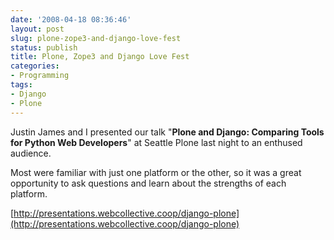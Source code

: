 ```yaml
---
date: '2008-04-18 08:36:46'
layout: post
slug: plone-zope3-and-django-love-fest
status: publish
title: Plone, Zope3 and Django Love Fest
categories:
- Programming
tags:
- Django
- Plone
---
```


Justin James and I presented our talk "**Plone and Django: Comparing Tools for Python Web Developers**" at Seattle Plone last night to an enthused audience.

Most were familiar with just one platform or the other, so it was a great opportunity to ask questions and learn about the strengths of each platform.

[http://presentations.webcollective.coop/django-plone](http://presentations.webcollective.coop/django-plone)
